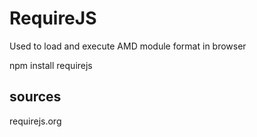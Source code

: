# RequireJS
Used to load and execute AMD module format in browser

npm install requirejs

<script data-main="js/app" src="node_modules/requirejs/require.js"></script>

## sources
requirejs.org

